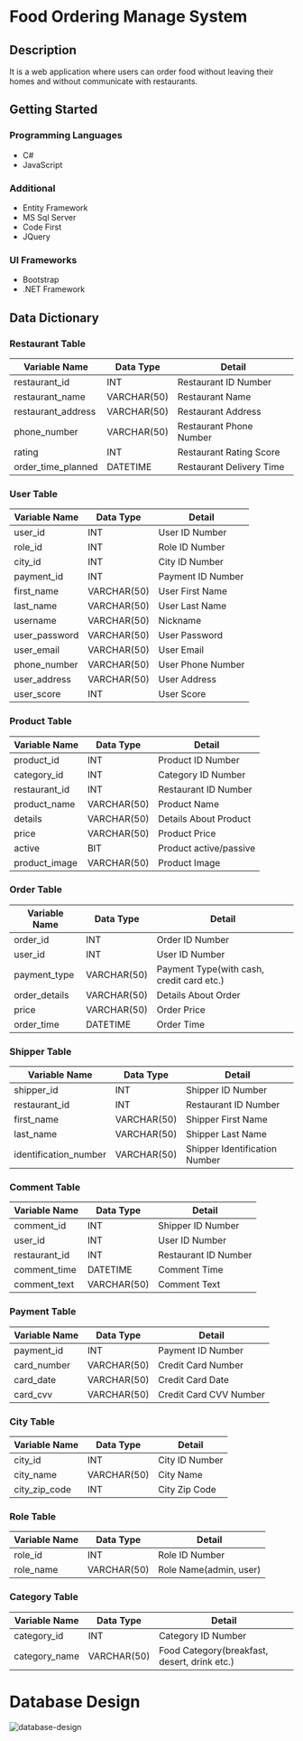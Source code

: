 # Food Ordering Manage System

## Description

It is a web application where users can order food without leaving their homes and without communicate with restaurants.

## Getting Started

### Programming Languages

* C#
* JavaScript

### Additional

* Entity Framework
* MS Sql Server
* Code First
* JQuery

### UI Frameworks

* Bootstrap
* .NET Framework 

## Data Dictionary

### Restaurant Table

| Variable Name | Data Type | Detail |
| --- | --- | --- |
| restaurant_id | INT | Restaurant ID Number |
| restaurant_name | VARCHAR(50) | Restaurant Name |
| restaurant_address | VARCHAR(50) | Restaurant Address |
| phone_number | VARCHAR(50) | Restaurant Phone Number |
| rating | INT | Restaurant Rating Score |
| order_time_planned | DATETIME | Restaurant Delivery Time |

### User Table

| Variable Name | Data Type | Detail |
| --- | --- | --- |
| user_id | INT | User ID Number |
| role_id | INT | Role ID Number |
| city_id | INT | City ID Number |
| payment_id | INT | Payment ID Number |
| first_name | VARCHAR(50) | User First Name |
| last_name | VARCHAR(50) | User Last Name |
| username | VARCHAR(50) | Nickname |
| user_password | VARCHAR(50) | User Password |
| user_email | VARCHAR(50) | User Email |
| phone_number | VARCHAR(50) | User Phone Number |
| user_address | VARCHAR(50) | User Address |
| user_score | INT | User Score |

### Product Table

| Variable Name | Data Type | Detail |
| --- | --- | --- |
| product_id | INT | Product ID Number |
| category_id | INT | Category ID Number |
| restaurant_id | INT | Restaurant ID Number |
| product_name | VARCHAR(50) | Product Name |
| details | VARCHAR(50) | Details About Product |
| price | VARCHAR(50) | Product Price |
| active | BIT | Product active/passive |
| product_image | VARCHAR(50) | Product Image |

### Order Table

| Variable Name | Data Type | Detail |
| --- | --- | --- |
| order_id | INT | Order ID Number |
| user_id | INT | User ID Number |
| payment_type | VARCHAR(50) | Payment Type(with cash, credit card etc.) |
| order_details | VARCHAR(50) | Details About Order |
| price | VARCHAR(50) | Order Price |
| order_time | DATETIME | Order Time |

### Shipper Table

| Variable Name | Data Type | Detail |
| --- | --- | --- |
| shipper_id | INT | Shipper ID Number |
| restaurant_id | INT | Restaurant ID Number |
| first_name | VARCHAR(50) | Shipper First Name |
| last_name | VARCHAR(50) | Shipper Last Name |
| identification_number | VARCHAR(50) | Shipper Identification Number |

### Comment Table

| Variable Name | Data Type | Detail |
| --- | --- | --- |
| comment_id | INT | Shipper ID Number |
| user_id | INT | User ID Number |
| restaurant_id | INT | Restaurant ID Number |
| comment_time | DATETIME | Comment Time |
| comment_text | VARCHAR(50) | Comment Text |

### Payment Table

| Variable Name | Data Type | Detail |
| --- | --- | --- |
| payment_id | INT | Payment ID Number |
| card_number | VARCHAR(50) | Credit Card Number |
| card_date | VARCHAR(50) | Credit Card Date |
| card_cvv | VARCHAR(50) | Credit Card CVV Number |

### City Table

| Variable Name | Data Type | Detail |
| --- | --- | --- |
| city_id | INT | City ID Number |
| city_name | VARCHAR(50) | City Name |
| city_zip_code | INT | City Zip Code |

### Role Table

| Variable Name | Data Type | Detail |
| --- | --- | --- |
| role_id | INT | Role ID Number |
| role_name | VARCHAR(50) | Role Name(admin, user) |

### Category Table

| Variable Name | Data Type | Detail |
| --- | --- | --- |
| category_id | INT | Category ID Number |
| category_name | VARCHAR(50) | Food Category(breakfast, desert, drink etc.) |


# Database Design

![database-design](https://user-images.githubusercontent.com/43720773/89989913-42a61680-dc8a-11ea-85a4-314a86012139.png)








